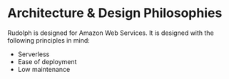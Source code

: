 # Architecture & Design Philosophies

Rudolph is designed for Amazon Web Services. It is designed with the following principles in mind:

* Serverless
* Ease of deployment
* Low maintenance
